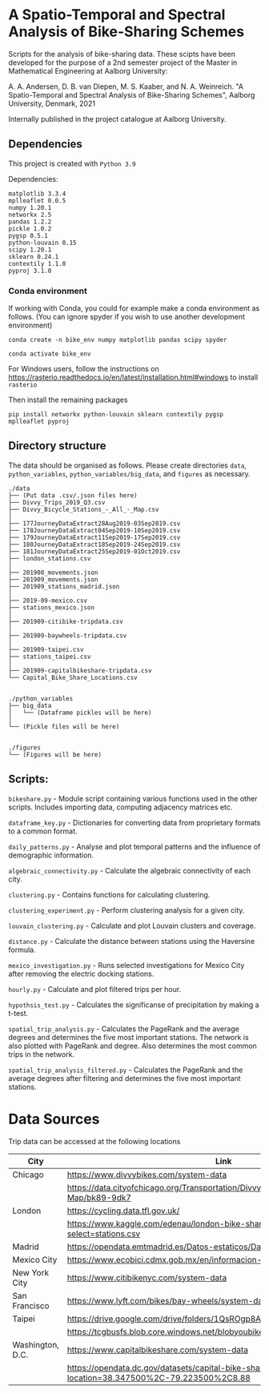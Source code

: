# A Spatio-Temporal and Spectral Analysis of Bike-Sharing Schemes

Scripts for the analysis of bike-sharing data. These scipts have been developed for the purpose of a 2nd semester project of the Master in Mathematical Engineering at Aalborg University:

A. A. Andersen, D. B. van Diepen, M. S. Kaaber, and N. A. Weinreich. "A Spatio-Temporal and Spectral Analysis of Bike-Sharing Schemes", Aalborg University, Denmark, 2021

Internally published in the project catalogue at Aalborg University.


## Dependencies
This project is created with `Python 3.9`

Dependencies:
```
matplotlib 3.3.4
mplleaflet 0.0.5
numpy 1.20.1
networkx 2.5
pandas 1.2.2
pickle 1.0.2
pygsp 0.5.1
python-louvain 0.15
scipy 1.20.1
sklearn 0.24.1
contextily 1.1.0
pyproj 3.1.0
```

### Conda environment
If working with Conda, you could for example make a conda environment as follows. (You can ignore spyder if you wish to use another development environment)

```
conda create -n bike_env numpy matplotlib pandas scipy spyder

conda activate bike_env
```
For Windows users, follow the instructions on https://rasterio.readthedocs.io/en/latest/installation.html#windows to install `rasterio`

Then install the remaining packages
```
pip install networkx python-louvain sklearn contextily pygsp mplleaflet pyproj
```

## Directory structure

The data should be organised as follows. Please create directories `data`, `python_variables`, `python_variables/big_data`, and `figures` as necessary.

```
./data
├── (Put data .csv/.json files here)
├── Divvy_Trips_2019_Q3.csv
├── Divvy_Bicycle_Stations_-_All_-_Map.csv
│
├── 177JourneyDataExtract28Aug2019-03Sep2019.csv
├── 178JourneyDataExtract04Sep2019-10Sep2019.csv
├── 179JourneyDataExtract11Sep2019-17Sep2019.csv
├── 180JourneyDataExtract18Sep2019-24Sep2019.csv
├── 181JourneyDataExtract25Sep2019-01Oct2019.csv
├── london_stations.csv
│
├── 201908_movements.json
├── 201909_movements.json
├── 201909_stations_madrid.json
│
├── 2019-09-mexico.csv
├── stations_mexico.json
│
├── 201909-citibike-tripdata.csv
│
├── 201909-baywheels-tripdata.csv
│
├── 201909-taipei.csv
├── stations_taipei.csv
│
├── 201909-capitalbikeshare-tripdata.csv
└── Capital_Bike_Share_Locations.csv


./python_variables
├── big_data
│   └── (Dataframe pickles will be here)
│
└── (Pickle files will be here)


./figures
└── (Figures will be here)
```

## Scripts:

`bikeshare.py`
	- Module script containing various functions used in the other scripts. Includes importing data, computing adjacency matrices etc.

`dataframe_key.py`
	- Dictionaries for converting data from proprietary formats to a common format.

`daily_patterns.py`
	- Analyse and plot temporal patterns and the influence of demographic information.

`algebraic_connectivity.py`
	- Calculate the algebraic connectivity of each city.

`clustering.py`
	- Contains functions for calculating clustering.

`clustering_experiment.py`
	- Perform clustering analysis for a given city.

`louvain_clustering.py`
	- Calculate and plot Louvain clusters and coverage.

`distance.py`
	- Calculate the distance between stations using the Haversine formula.

`mexico_investigation.py`
	- Runs selected investigations for Mexico City after removing the electric docking stations.

`hourly.py`
	- Calculate and plot filtered trips per hour.

`hypothsis_test.py`
	- Calculates the significanse of precipitation by making a t-test.

`spatial_trip_analysis.py`
	- Calculates the PageRank and the average degrees and determines the five most important stations. The network is also plotted with PageRank and degree. Also determines the most common trips in the network.

`spatial_trip_analysis_filtered.py`
	- Calculates the PageRank and the average degrees after filtering and determines the five most important stations.

# Data Sources
Trip data can be accessed at the following locations

| City             | Link                                                                                                         |
|------------------|--------------------------------------------------------------------------------------------------------------|
| Chicago          | https://www.divvybikes.com/system-data                                                                       |
|                  | https://data.cityofchicago.org/Transportation/Divvy-Bicycle-Stations-All-Map/bk89-9dk7                       |
| London           | https://cycling.data.tfl.gov.uk/                                                                             |
|                  | https://www.kaggle.com/edenau/london-bike-sharing-system-data?select=stations.csv                            |
| Madrid           | https://opendata.emtmadrid.es/Datos-estaticos/Datos-generales-(1)                                            |
| Mexico City      | https://www.ecobici.cdmx.gob.mx/en/informacion-del-servicio/open-data                                        |
| New York City    | https://www.citibikenyc.com/system-data                                                                      |
| San Francisco    | https://www.lyft.com/bikes/bay-wheels/system-data                                                            |
| Taipei           | https://drive.google.com/drive/folders/1QsROgp8AcER6qkTJDxpuV8Mt1Dy6lGQO                                     |
|                  | https://tcgbusfs.blob.core.windows.net/blobyoubike/YouBikeTP.json                                            |
| Washington, D.C. | https://www.capitalbikeshare.com/system-data                                                                 |
|                  | https://opendata.dc.gov/datasets/capital-bike-share-locations/explore?location=38.347500%2C-79.223500%2C8.88 |
